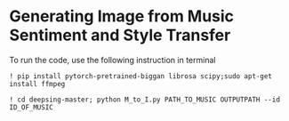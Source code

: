 # Generating Image from Music Sentiment and Style Transfer



To run the code, use the following instruction in terminal

```
! pip install pytorch-pretrained-biggan librosa scipy;sudo apt-get install ffmpeg

! cd deepsing-master; python M_to_I.py PATH_TO_MUSIC OUTPUTPATH --id ID_OF_MUSIC

```

